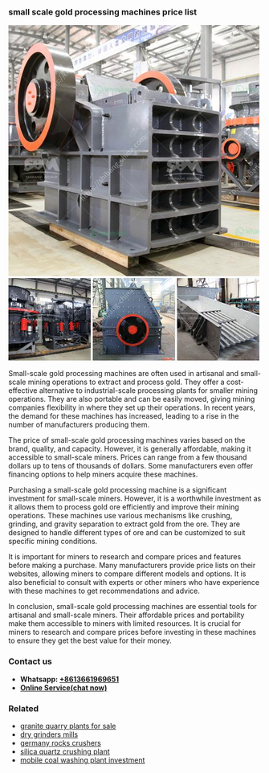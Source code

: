 <h3>small scale gold processing machines price list</h3><img src='1704857084.jpg' alt=''><p>Small-scale gold processing machines are often used in artisanal and small-scale mining operations to extract and process gold. They offer a cost-effective alternative to industrial-scale processing plants for smaller mining operations. They are also portable and can be easily moved, giving mining companies flexibility in where they set up their operations. In recent years, the demand for these machines has increased, leading to a rise in the number of manufacturers producing them.</p><p>The price of small-scale gold processing machines varies based on the brand, quality, and capacity. However, it is generally affordable, making it accessible to small-scale miners. Prices can range from a few thousand dollars up to tens of thousands of dollars. Some manufacturers even offer financing options to help miners acquire these machines.</p><p>Purchasing a small-scale gold processing machine is a significant investment for small-scale miners. However, it is a worthwhile investment as it allows them to process gold ore efficiently and improve their mining operations. These machines use various mechanisms like crushing, grinding, and gravity separation to extract gold from the ore. They are designed to handle different types of ore and can be customized to suit specific mining conditions.</p><p>It is important for miners to research and compare prices and features before making a purchase. Many manufacturers provide price lists on their websites, allowing miners to compare different models and options. It is also beneficial to consult with experts or other miners who have experience with these machines to get recommendations and advice.</p><p>In conclusion, small-scale gold processing machines are essential tools for artisanal and small-scale miners. Their affordable prices and portability make them accessible to miners with limited resources. It is crucial for miners to research and compare prices before investing in these machines to ensure they get the best value for their money.</p><h3>Contact us</h3><ul><li><strong>Whatsapp:&nbsp;<a href="https://wa.me/8613661969651">+8613661969651</a></strong></li><li><a href="https://swt.shibang-china.com/?git&amp;zhl&amp;small scale gold processing machines price list"><strong>Online Service(chat now)</strong></a></li></ul><h3>Related</h3><ul><li><a href='granite quarry plants for sale.md'>granite quarry plants for sale</a></li><li><a href='dry grinders mills.md'>dry grinders mills</a></li><li><a href='germany rocks crushers.md'>germany rocks crushers</a></li><li><a href='silica quartz crushing plant.md'>silica quartz crushing plant</a></li><li><a href='mobile coal washing plant investment.md'>mobile coal washing plant investment</a></li></ul>